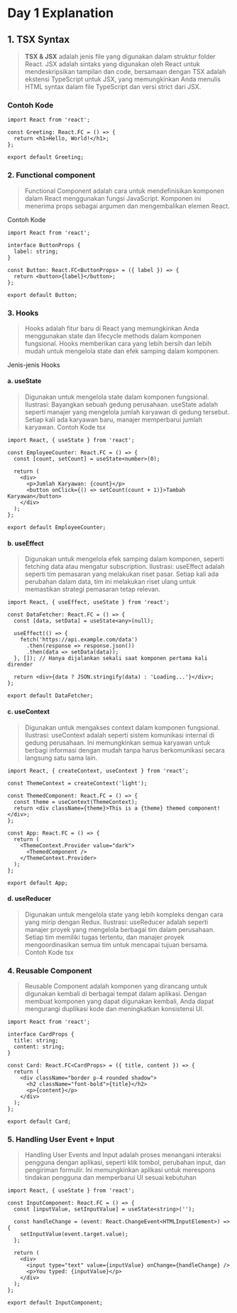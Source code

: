 # Day 1 Explanation

## 1. TSX Syntax

> **TSX & JSX** adalah jenis file yang digunakan dalam struktur folder React. 
> JSX adalah sintaks yang digunakan oleh React untuk mendeskripsikan tampilan dan code,
> bersamaan dengan TSX adalah ekstensi TypeScript untuk JSX, yang memungkinkan Anda menulis HTML syntax dalam file TypeScript dan versi strict dari JSX. 

### Contoh Kode
```tsx
import React from 'react';

const Greeting: React.FC = () => {
  return <h1>Hello, World!</h1>;
};

export default Greeting;
```

### 2. Functional component
>Functional Component adalah cara untuk mendefinisikan komponen dalam React menggunakan fungsi JavaScript. Komponen ini menerima props sebagai argumen dan mengembalikan elemen React.

Contoh Kode

```tsx
import React from 'react';

interface ButtonProps {
  label: string;
}

const Button: React.FC<ButtonProps> = ({ label }) => {
  return <button>{label}</button>;
};

export default Button;
```

### 3. Hooks

>Hooks adalah fitur baru di React yang memungkinkan Anda menggunakan state dan lifecycle methods dalam komponen fungsional. Hooks memberikan cara yang lebih bersih dan lebih mudah untuk mengelola state dan efek samping dalam komponen.

Jenis-jenis Hooks

#### a. useState

> Digunakan untuk mengelola state dalam komponen fungsional.
Ilustrasi: Bayangkan sebuah gedung perusahaan. useState adalah seperti manajer yang mengelola jumlah karyawan di gedung tersebut. Setiap kali ada karyawan baru, manajer memperbarui jumlah karyawan.
Contoh Kode
tsx

```tsx
import React, { useState } from 'react';

const EmployeeCounter: React.FC = () => {
  const [count, setCount] = useState<number>(0);

  return (
    <div>
      <p>Jumlah Karyawan: {count}</p>
      <button onClick={() => setCount(count + 1)}>Tambah Karyawan</button>
    </div>
  );
};

export default EmployeeCounter;
```
#### b. useEffect

> Digunakan untuk mengelola efek samping dalam komponen, seperti fetching data atau mengatur subscription.
Ilustrasi: useEffect adalah seperti tim pemasaran yang melakukan riset pasar. Setiap kali ada perubahan dalam data, tim ini melakukan riset ulang untuk memastikan strategi pemasaran tetap relevan.


```tsx
import React, { useEffect, useState } from 'react';

const DataFetcher: React.FC = () => {
  const [data, setData] = useState<any>(null);

  useEffect(() => {
    fetch('https://api.example.com/data')
      .then(response => response.json())
      .then(data => setData(data));
  }, []); // Hanya dijalankan sekali saat komponen pertama kali dirender

  return <div>{data ? JSON.stringify(data) : 'Loading...'}</div>;
};

export default DataFetcher;
```
#### c. useContext

> Digunakan untuk mengakses context dalam komponen fungsional.
Ilustrasi: useContext adalah seperti sistem komunikasi internal di gedung perusahaan. Ini memungkinkan semua karyawan untuk berbagi informasi dengan mudah tanpa harus berkomunikasi secara langsung satu sama lain.


```tsx
import React, { createContext, useContext } from 'react';

const ThemeContext = createContext('light');

const ThemedComponent: React.FC = () => {
  const theme = useContext(ThemeContext);
  return <div className={theme}>This is a {theme} themed component!</div>;
};

const App: React.FC = () => {
  return (
    <ThemeContext.Provider value="dark">
      <ThemedComponent />
    </ThemeContext.Provider>
  );
};

export default App;
```
#### d. useReducer

>Digunakan untuk mengelola state yang lebih kompleks dengan cara yang mirip dengan Redux.
Ilustrasi: useReducer adalah seperti manajer proyek yang mengelola berbagai tim dalam perusahaan. Setiap tim memiliki tugas tertentu, dan manajer proyek mengoordinasikan semua tim untuk mencapai tujuan bersama.
Contoh Kode
tsx


### 4. Reusable Component

> Reusable Component adalah komponen yang dirancang untuk digunakan kembali di berbagai tempat dalam aplikasi. Dengan membuat komponen yang dapat digunakan kembali, Anda dapat mengurangi duplikasi kode dan meningkatkan konsistensi UI.

```tsx
import React from 'react';

interface CardProps {
  title: string;
  content: string;
}

const Card: React.FC<CardProps> = ({ title, content }) => {
  return (
    <div className="border p-4 rounded shadow">
      <h2 className="font-bold">{title}</h2>
      <p>{content}</p>
    </div>
  );
};

export default Card;
```

### 5. Handling User Event + Input

> Handling User Events and Input adalah proses menangani interaksi pengguna dengan aplikasi, seperti klik tombol, perubahan input, dan pengiriman formulir. Ini memungkinkan aplikasi untuk merespons tindakan pengguna dan memperbarui UI sesuai kebutuhan

```tsx
import React, { useState } from 'react';

const InputComponent: React.FC = () => {
  const [inputValue, setInputValue] = useState<string>('');

  const handleChange = (event: React.ChangeEvent<HTMLInputElement>) => {
    setInputValue(event.target.value);
  };

  return (
    <div>
      <input type="text" value={inputValue} onChange={handleChange} />
      <p>You typed: {inputValue}</p>
    </div>
  );
};

export default InputComponent;
```